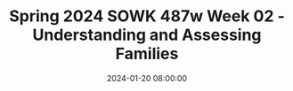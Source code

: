 ---
layout: single_presentation
name: spring-2024-sowk-487w-week-02-understanding-and-assessing-families.md
title: "Spring 2024 SOWK 487w Week 02 - Understanding and Assessing Families"
date:  2024-01-20 08:00:00
presentation_id: 2YzYqc
permalink: /2YzYqc/
redirect_from:
  - /presentations/2YzYqc/spring-2024-sowk-487w-week-02-understanding-and-assessing-families
slides: 
  - slide_name: deck-12046-large-0.jpeg
    slide_text: >
      <p>Working with Families Part I: Understanding and Assessing Families
      Jacob Campbell, Ph.D LICSW at Heritage University for SOWK 487 in Spring of 2024</p>
      
  - slide_name: deck-12046-large-1.jpeg
    slide_text: >
      <p>Genogram Cutout Activity
      Heritage University Jacob Campbell, Ph.D. LICSW
      SOWK 487w Spring 2024</p>
      
  - slide_name: deck-12046-large-2.jpeg
    slide_text: >
      <p>Agenda Picking groups Strengths perspective and families Engagement and assessment with families
      Heritage University Jacob Campbell, Ph.D. LICSW
      SOWK 487w Spring 2024</p>
      
  - slide_name: deck-12046-large-3.jpeg
    slide_text: >
      <p>Selecting members for group projects •A-03: Family Treatment Modality Research Presentation
      Pikachu, I Choose You!
      •A-04: 04: Group Facilitation Activity</p>
      
  - slide_name: deck-12046-large-4.jpeg
    slide_text: >
      <p>Identifying Family Strengths Note 12 to 15 positive aspects of the household pictured
      (National Court Appointed Special Advocate Association, 2007)</p>
      
  - slide_name: deck-12046-large-5.jpeg
    slide_text: >
      <p>What Families Provide
      Heritage University Jacob Campbell, Ph.D. LICSW
      SOWK 487w Spring 2024</p>
      
  - slide_name: deck-12046-large-6.jpeg
    slide_text: >
      <p>What Families Provide
      Heritage University Jacob Campbell, Ph.D. LICSW
      SOWK 487w Spring 2024</p>
      
  - slide_name: deck-12046-large-7.jpeg
    slide_text: >
      <p>Provide secure attachment bonds
      Provide for physical needs
      Procreation
      Primary socialization of children
      Regulate sexuality
      Satisfy emotional needs
      What Families Provide (Kirst-Ashman &amp; Hull, 2015) Heritage University Jacob Campbell, Ph.D. LICSW
      SOWK 487w Spring 2024</p>
      
  - slide_name: deck-12046-large-8.jpeg
    slide_text: >
      <p>Different Families —Same Love “A primary group whose members assume certain obligations for each other and generally share common residences.” (Kirst-Ashman &amp; Hull, 2015, p. 331)
      Heritage University Jacob Campbell, Ph.D. LICSW
      SOWK 487w Spring 2024</p>
      
  - slide_name: deck-12046-large-9.jpeg
    slide_text: >
      <p>Family Systems Framework Assessment Dimensions
      • Homeostasis
      • Family Roles
      • Boundaries and Boundary
      • Communication Patterns in Families
      Maintenance
      • External Family Boundaries • Enmeshment and Disengagement • Family Decision Making, Hierarchy, and Power
      • Family Life Cycle • Family Rules • Social Environment • Family Adaptive Capacity (Stressors and Strengths)
      (Hepworth et al., 2022) Heritage University Jacob Campbell, Ph.D. LICSW
      SOWK 487w Spring 2024</p>
      
  - slide_name: deck-12046-large-10.jpeg
    slide_text: >
      <p>Family Systems Framework Assessment
      Review the Handout Applying Family Systems Framework Assessment. What kind of things might you expect to hear in each of these areas?
      Dimensions
      • Homeostasis
      • Family Roles
      • Boundaries and Boundary
      • Communication Patterns in Families
      Maintenance
      • External Family Boundaries • Enmeshment and Disengagement • Family Decision Making, Hierarchy, and Power
      • Family Life Cycle • Family Rules • Social Environment • Family Adaptive Capacity (Stressors and Strengths)
      (Hepworth et al., 2022) Heritage University Jacob Campbell, Ph.D. LICSW
      SOWK 487w Spring 2024</p>
      
  - slide_name: deck-12046-large-11.jpeg
    slide_text: >
      <p>Homeostasis “Families may try to maintain the status quo in response to family transitions in the life cycle or stressors associated with abrupt change to the family system itself (e.g., death, divorce, a new addition to the family, an abrupt move), or environmental events such as immigration or move to a new location, or changes in daily routines” (Hepworth et al., 2022, p. 196)
      Heritage University Jacob Campbell, Ph.D. LICSW
      Balance
      Feedback loops SOWK 487w Spring 2024</p>
      
  - slide_name: deck-12046-large-12.jpeg
    slide_text: >
      <p>Boundaries &amp; Boundary Maintenance Disengagement
      Enmeshment
      di used boundaries
      inappropriately rigid
      Internal vs. External
      Unique
      families unique style, cultural preferences, strengths, and needs
      A
      A
      Subsystems (Kirst-Ashman &amp; Hull, 2015)
      ff
      Heritage University Jacob Campbell, Ph.D. LICSW
      SOWK 487w Spring 2024</p>
      
  - slide_name: deck-12046-large-13.jpeg
    slide_text: >
      <p>Family Decision Making, Hierarchy, and Power • Historic / Context • Reason for distribution • Covert power • Power exibility • Family perspective
      (Kirst-Ashman &amp; Hull, 2015)
      fl
      Heritage University Jacob Campbell, Ph.D. LICSW
      SOWK 487w Spring 2024</p>
      
  - slide_name: deck-12046-large-14.jpeg
    slide_text: >
      <p>Family Roles
      Perceived Enacted Prescribed
      (Hepworth et al., 2022) Heritage University Jacob Campbell, Ph.D. LICSW
      SOWK 487w Spring 2024</p>
      
  - slide_name: deck-12046-large-15.jpeg
    slide_text: >
      <p>Family Rules
      Explicit
      Flexible
      Implicit
      Rigid
      (Hepworth et al., 2022) Heritage University Jacob Campbell, Ph.D. LICSW
      SOWK 487w Spring 2024</p>
      
  - slide_name: deck-12046-large-16.jpeg
    slide_text: >
      <p>What About Your Family? Members Roles Norms Values Rules Heritage University Jacob Campbell, Ph.D. LICSW
      SOWK 487w Spring 2024</p>
      
  - slide_name: deck-12046-large-17.jpeg
    slide_text: >
      <p>Communication Styles of Family Members Clarity vs. Mysti cation/ Incongruence
      Congruence and Clarity of Communication
      Verbal
      Nonverbal
      Contextual (Kirst-Ashman &amp; Hull, 2015)
      fi
      Heritage University Jacob Campbell, Ph.D. LICSW
      SOWK 487w Spring 2024</p>
      
  - slide_name: deck-12046-large-18.jpeg
    slide_text: >
      <p>Communication Styles of Family Members
      Sender Skills Using “I messages” verses “You…”
      Receiver Skills Congruence and Clarity of Communication
      Physical attending Paraphrasing Responses that elicit clari cation Brief responses
      (Hepworth et al., 2022)
      fi
      Heritage University Jacob Campbell, Ph.D. LICSW
      SOWK 487w Spring 2024</p>
      
  - slide_name: deck-12046-large-19.jpeg
    slide_text: >
      <p>Communication Styles of Family Members Insoo Kim Berg Solution-Focused Family Therapy Video (PsychotherapyNet, 2009)
      Heritage University Jacob Campbell, Ph.D. LICSW
      (Berg, 2009)
      SOWK 487w Spring 2024</p>
      
  - slide_name: deck-12046-large-20.jpeg
    slide_text: >
      <p>Family Life Cycle 1. Unattached young adult 2. New couple 3. Family with young children 4. Family with adolescents 5. Family that is launching children 6. Family in later life
      (Kirst-Ashman &amp; Hull, 2015) Heritage University Jacob Campbell, Ph.D. LICSW
      SOWK 487w Spring 2024</p>
      
  - slide_name: deck-12046-large-21.jpeg
    slide_text: >
      <p>Social Environment
      (Kirst-Ashman &amp; Hull, 2015) Heritage University Jacob Campbell, Ph.D. LICSW
      SOWK 487w Spring 2024</p>
      
  - slide_name: deck-12046-large-22.jpeg
    slide_text: >
      <p>Family Adaptive Capacity
      Family Stressors
      Family Strengths &amp; Resilience
      Family Cycle Frequency and Duration Magnitude and Number
      Social support Internal cohesion and commitment Creativity and exibility Appraisal, insight, and meaning Initiative and achievement Boundary setting (Kirst-Ashman &amp; Hull, 2015)
      fl
      Heritage University Jacob Campbell, Ph.D. LICSW
      SOWK 487w Spring 2024</p>
      
presentation_description: >
  <p>For the first four weeks of class, we will focus on groups in family work. This week you will read Hepworth et al. (2022) <em>Chapter 10 Assessing Family Functioning in Diverse Family and Cultural Contexts</em>. The assessment is the foundation for any successful service. Some of the dimensions we must look at include: family structure, including homeostasis, boundaries, power and decision-making, roles, rules, life cycle, and sociopolitical environment</p>
  <ul>
  <li>Strengths perspective and families</li>
  <li>Engagement and assessment with families</li>
  </ul>
  <p>Because we met online last week and didn’t pick groups, we will also do that during this class session.</p>
  
downloadable_slides: deck-12046.pdf
slides_count: 23
header:
  teaser: deck-12046-thumb-0.jpeg
presentation_video:
location: "Heritage University"
tags:
  - Heritage University
  - BASW Program
  - SOWK 487w
---